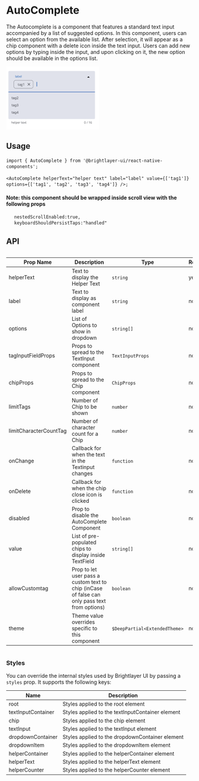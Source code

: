 # AutoComplete

The Autocomplete is a component that features a standard text input accompanied by a list of suggested options. In this component, users can select an option from the available list. After selection, it will appear as a chip component with a delete icon inside the text input. Users can add new options by typing inside the input, and upon clicking on it, the new option should be available in the options list.

<img width="250" style="max-width:400px" alt="Autocomplete" src="./images/autocomplete.png">

## Usage

```tsx
import { AutoComplete } from '@brightlayer-ui/react-native-components';

<AutoComplete helperText="helper text" label="label" value={['tag1']} options={['tag1', 'tag2', 'tag3', 'tag4']} />;
```

#### Note: this component should be wrapped inside scroll view with the following props

```
   nestedScrollEnabled:true,
   keyboardShouldPersistTaps:"handled"
```

## API

<div style="overflow: auto">

| Prop Name              | Description                                                                                   | Type                          | Required | Default |
| ---------------------- | --------------------------------------------------------------------------------------------- | ----------------------------- | -------- | ------- |
| helperText             | Text to display the Helper Text                                                               | `string`                      | yes      |         |
| label              | Text to display as component label                                                                    | `string`                      | no       |         |
| options                | List of Options to show in dropdown                                                           | `string[]`                    | no       |         |
| tagInputFieldProps     | Props to spread to the TextInput component                                                    | `TextInputProps`              | no       |         |
| chipProps              | Props to spread to the Chip component                                                         | `ChipProps`                   | no       |         |
| limitTags              | Number of Chip to be shown                                                                    | `number`                      | no       | 6       |
| limitCharacterCountTag | Number of character count for a Chip                                                          | `number`                      | no       | 16      |
| onChange               | Callback for when the text in the Textinput changes                                           | `function`                    | no       |         |
| onDelete               | Callback for when the chip close icon is clicked                                              | `function`                    | no       |         |
| disabled               | Prop to disable the AutoComplete Component                                                    | `boolean`                     | no       | false   |
| value                  | List of pre-populated chips to display inside TextField                                       | `string[]`                    | no       |         |
| allowCustomtag         | Prop to let user pass a custom text to chip (inCase of false can only pass text from options) | `boolean`                     | no       | false   |
| theme                  | Theme value overrides specific to this component                                              | `$DeepPartial<ExtendedTheme>` | no       |         |

</div>

### Styles

You can override the internal styles used by Brightlayer UI by passing a `styles` prop. It supports the following keys:

| Name               | Description                                      |
| ------------------ | ------------------------------------------------ |
| root               | Styles applied to the root element               |
| textInputContainer | Styles applied to the textInputContainer element |
| chip               | Styles applied to the chip element               |
| textInput          | Styles applied to the textInput element          |
| dropdownContainer  | Styles applied to the dropdownContainer element  |
| dropdownItem       | Styles applied to the dropdownItem element       |
| helperContainer    | Styles applied to the helperContainer element    |
| helperText         | Styles applied to the helperText element         |
| helperCounter      | Styles applied to the helperCounter element      |
